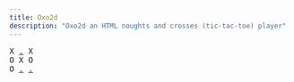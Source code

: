 ```yaml
---
title: Oxo2d 
description: "Oxo2d an HTML noughts and crosses (tic-tac-toe) player"
---
```


<pre class="oxo2d">
X <a href="../29/">.</a> X
O X O
O <a href="../56/">.</a> <a href="../57/">.</a>
</pre>
